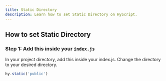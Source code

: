 ```yaml
---
title: Static Directory
description: Learn how to set Static Directory on HyScript.
---
```


## How to set Static Directory 

### Step 1: Add this inside your `index.js` 
In your project directory, add this inside your index.js.
Change the directory to your desired directory.

```javascript
hy.static('public')
```

